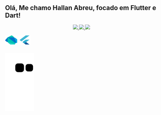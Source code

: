 ## Olá, Me chamo Hallan Abreu, focado em Flutter e Dart!
<div align="center">
  <a href="https://hallanabreu.com.br/">
    <img height="170em" src="https://github-readme-stats.vercel.app/api/top-langs/?username=hallanabreu2020&layout=compact&theme=radical" />
  <img height="170em" src="https://github-readme-stats.vercel.app/api?username=hallanabreu2020&show_icons=true&theme=dracula&include_all_commits=true&count_private=true"/>
  <img height="150em" src="https://kiraz.biz/public/uploads/news-3.png"/>  
   </a>
</div>  
  
  
<div style="display: inline_block"><br>
  <img align="center" alt="Rafa-Csharp" height="30" width="40" src="https://raw.githubusercontent.com/devicons/devicon/master/icons/dart/dart-original.svg">
  <img align="center" alt="Rafa-Csharp" height="30" width="40" src="https://raw.githubusercontent.com/devicons/devicon/master/icons/flutter/flutter-original.svg">
  
</div>
  
  ##
 
<div> 
 
  ![Snake animation](https://github.com/rafaballerini/rafaballerini/blob/output/github-contribution-grid-snake.svg)
 
</div>
